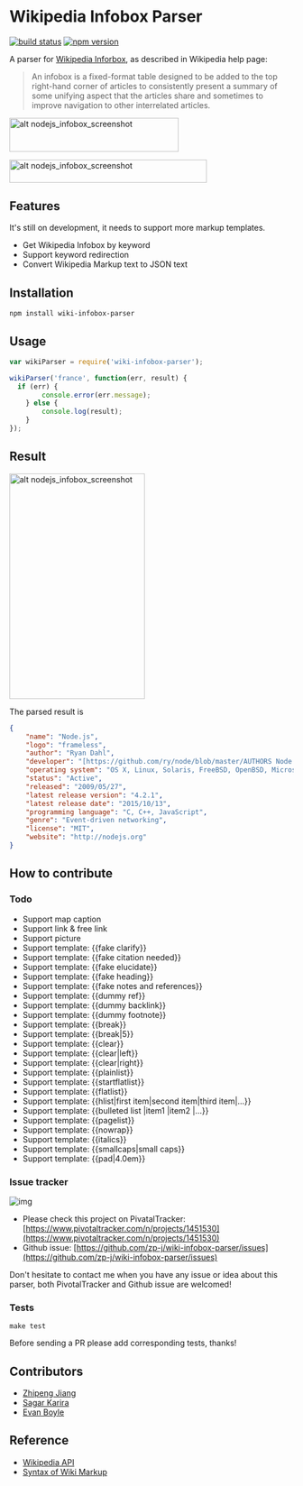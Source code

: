 Wikipedia Infobox Parser  
======
[![build status](https://travis-ci.org/zp-j/wiki-infobox-parser.svg?branch=master)](https://travis-ci.org/zp-j/wiki-infobox-parser) [![npm version](https://badge.fury.io/js/wiki-infobox-parser.svg)](https://badge.fury.io/js/wiki-infobox-parser)

A parser for [Wikipedia Inforbox](https://en.wikipedia.org/wiki/Help:Infobox), as described in Wikipedia help page:

> An infobox is a fixed-format table designed to be added to the top right-hand corner of articles to consistently present a summary of some unifying aspect that the articles share and sometimes to improve navigation to other interrelated articles.

<img src="https://nodei.co/npm/wiki-infobox-parser.png?downloads=true&downloadRank=true"
		 alt="alt nodejs_infobox_screenshot"
		 width="300"
		 height="60">

 <img src="https://nodei.co/npm-dl/wiki-infobox-parser.png"
 		 alt="alt nodejs_infobox_screenshot"
 		 width="350"
 		 height="40.6">

## Features

It's still on development, it needs to support more markup templates.

- Get Wikipedia Infobox by keyword
- Support keyword redirection
- Convert Wikipedia Markup text to JSON text

## Installation

	npm install wiki-infobox-parser

## Usage

```javascript
var wikiParser = require('wiki-infobox-parser');

wikiParser('france', function(err, result) {
  if (err) {
		console.error(err.message);
	} else {
		console.log(result);
	}
});
```

## Result

<img src="http://7sbqda.com1.z0.glb.clouddn.com/Screen%20Shot%202015-10-20%20at%2000.11.13.png"
		 alt="alt nodejs_infobox_screenshot"
		 width="240"
		 height="400">

The parsed result is

```json
{
    "name": "Node.js",
    "logo": "frameless",
    "author": "Ryan Dahl",
    "developer": "[https://github.com/ry/node/blob/master/AUTHORS Node.js Developers], Joyent, [https://github.com/joyent/node/graphs/contributors GitHub Contributors]",
    "operating system": "OS X, Linux, Solaris, FreeBSD, OpenBSD, Microsoft Windows (older versions require Cygwin), webOS, NonStop OS",
    "status": "Active",
    "released": "2009/05/27",
    "latest release version": "4.2.1",
    "latest release date": "2015/10/13",
    "programming language": "C, C++, JavaScript",
    "genre": "Event-driven networking",
    "license": "MIT",
    "website": "http://nodejs.org"
}
```

## How to contribute

### Todo

* Support map caption
* Support link & free link
* Support picture
* Support template: {{fake clarify}}
* Support template: {{fake citation needed}}
* Support template: {{fake elucidate}}
* Support template: {{fake heading}}
* Support template: {{fake notes and references}}
* Support template: {{dummy ref}}
* Support template: {{dummy backlink}}
* Support template: {{dummy footnote}}
* Support template: {{break}}
* Support template: {{break|5}}
* Support template: {{clear}}
* Support template: {{clear|left}}
* Support template: {{clear|right}}
* Support template: {{plainlist}}
* Support template: {{startflatlist}}
* Support template: {{flatlist}}
* Support template: {{hlist|first item|second item|third item|...}}
* Support template: {{bulleted list |item1 |item2 |...}}
* Support template: {{pagelist}}
* Support template: {{nowrap}}
* Support template: {{italics}}
* Support template: {{smallcaps|small caps}}
* Support template: {{pad|4.0em}}

### Issue tracker

![img](http://7sbqda.com1.z0.glb.clouddn.com/Screen%20Shot%202015-10-20%20at%2001.25.49.png)

- Please check this project on PivatalTracker: [https://www.pivotaltracker.com/n/projects/1451530](https://www.pivotaltracker.com/n/projects/1451530)
- Github issue: [https://github.com/zp-j/wiki-infobox-parser/issues](https://github.com/zp-j/wiki-infobox-parser/issues)

Don't hesitate to contact me when you have any issue or idea about this parser, both PivotalTracker and Github issue are welcomed!

### Tests

```shell
make test
```

Before sending a PR please add corresponding tests, thanks!

## Contributors

- [Zhipeng Jiang](http://zp-j.github.io)
- [Sagar Karira](https://github.com/sagarkarira)
- [Evan Boyle](https://github.com/EvanBoyle)

## Reference

- [Wikipedia API](http://en.wikipedia.org/w/api.php)
- [Syntax of Wiki Markup](http://en.wikipedia.org/wiki/Help:Wiki_markup)
